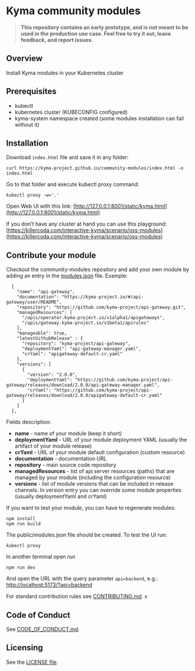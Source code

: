 # Kyma community modules


> **This repository contains an early prototype, and is not meant to be used in the production use case. Feel free to try it out, leave feedback, and report issues.**


## Overview

Install Kyma modules in your Kubernetes cluster

## Prerequisites

- kubectl
- kubernetes cluster (KUBECONFIG configured)
- kyma-system namespace created (some modules installation can fail without it)

## Installation

Download `index.html` file and save it in any folder:
```
curl https://kyma-project.github.io/community-modules/index.html -o index.html
```
Go to that folder and execute kubectl proxy command:
```
kubectl proxy -w='.'
```
Open Web UI with this link: [http://127.0.0.1:8001/static/kyma.html](http://127.0.0.1:8001/static/kyma.html)

If you don't have any cluster at hand you can use this playground:
[https://killercoda.com/interactive-kyma/scenario/oss-modules](https://killercoda.com/interactive-kyma/scenario/oss-modules)

## Contribute your module

Checkout the community-modules repository and add your own module by adding an entry in the [modules.json](modules.json) file. Example:
```
  {
    "name": "api-gateway",
    "documentation": "https://kyma-project.io/#/api-gateway/user/README",
    "repository": "https://github.com/kyma-project/api-gateway.git",
    "managedResources": [
      "/apis/operator.kyma-project.io/v1alpha1/apigateways",
      "/apis/gateway.kyma-project.io/v1beta1/apirules"
    ],
    "manageable": true,
    "latestGithubRelease" : {
      "repository": "kyma-project/api-gateway",
      "deploymentYaml": "api-gateway-manager.yaml",
      "crYaml": "apigateway-default-cr.yaml"
    },
    "versions": [
      {
        "version": "2.0.0",
        "deploymentYaml": "https://github.com/kyma-project/api-gateway/releases/download/2.0.0/api-gateway-manager.yaml",
        "crYaml": "https://github.com/kyma-project/api-gateway/releases/download/2.0.0/apigateway-default-cr.yaml"
      }
    ]
  },
```
Fields description:
- **name** - name of your module (keep it short)
- **deploymentYaml** - URL of your module deployment YAML (usually the artifact of your module release)
- **crYaml** - URL of your module default configuration (custom resource)
- **documentation** - documentation URL
- **repository** - main source code repository
- **managedResources** - list of api server resources (paths) that are managed by your module (including the configuration resource)
- **versions** - list of module versions that can be included in release channels. In version entry you can override some module properties (usually deploymentYaml and crYaml)

If you want to test your module, you can have to regenerate modules:
```
npm install
npm run build
```
The public/modules.json file should be created. To test the UI run:
```
kubectl proxy 
```
In another terminal open run
```
npm run dev
```
And open the URL with the query parameter `api=backend`, e.g.: [http://localhost:5173/?api=backend](http://localhost:5173/?api=backend)


For standard contribution rules see [CONTRIBUTING.md](CONTRIBUTING.md).
x
## Code of Conduct
<!--- mandatory section - do not change this! --->

See [CODE_OF_CONDUCT.md](CODE_OF_CONDUCT.md).

## Licensing
<!--- mandatory section - do not change this! --->

See the [LICENSE file](./LICENSE).
